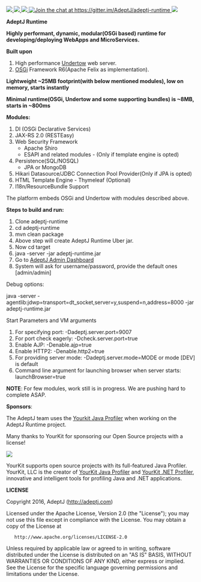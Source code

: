 <p>
  
  <a href="http://www.apache.org/licenses/LICENSE-2.0">
   <img src="https://img.shields.io/badge/license-Apache%202-blue.svg">  
  </a>
  
  <a href="http://osgi.org">
   <img src="https://img.shields.io/badge/OSGi-R6-f08d1c.svg?style=flat">
  </a>
  
  <a href="https://travis-ci.org/AdeptJ/adeptj-runtime/builds">
     <img src="https://api.travis-ci.org/AdeptJ/adeptj-runtime.svg?branch=master&style=flat">
  </a>
  
  <a href="https://gitter.im/AdeptJ/adeptj-runtime?utm_source=badge&amp;utm_medium=badge&amp;utm_campaign=pr-badge&amp;utm_content=badge">
    <img src="https://camo.githubusercontent.com/64af58db769a4ad81ae61fac30422b835f495326/68747470733a2f2f6261646765732e6769747465722e696d2f41646570744a2f61646570746a2d72756e74696d652e737667" alt="Join the chat at https://gitter.im/AdeptJ/adeptj-runtime" data-canonical-src="https://badges.gitter.im/AdeptJ/adeptj-runtime.svg" style="max-width:100%;">
  </a>
    
  <a href="https://twitter.com/Adept_J">
     <img src="https://img.shields.io/badge/twitter-AdeptJ-f08d1c.svg?style=social&style=flat"> 
  </a>
  
</p>

**AdeptJ Runtime**

**Highly performant, dynamic, modular(OSGi based) runtime for developing/deploying WebApps and MicroServices.**

**Built upon**

1. High performance [Undertow](http://undertow.io/) web server.
2. [OSGi](https://www.osgi.org) Framework R6(Apache Felix as implementation).

**Lightweight ~25MB footprint(with below mentioned modules), low on memory, starts instantly**

**Minimal runtime(OSGi, Undertow and some supporting bundles) is ~8MB, starts in ~800ms**

**Modules:**

1. DI (OSGi Declarative Services)
2. JAX-RS 2.0 (RESTEasy)
3. Web Security Framework
   - Apache Shiro
   - ESAPI and related modules - (Only if template engine is opted)
4. Persistence(SQL/NOSQL)
   - JPA or MongoDB
5. Hikari Datasource/JDBC Connection Pool Provider(Only if JPA is opted)
6. HTML Template Engine - Thymeleaf (Optional)
7. I18n/ResourceBundle Support


The platform embeds OSGi and Undertow with modules described above.

**Steps to build and run:**

1. Clone adeptj-runtime
2. cd adeptj-runtime
3. mvn clean package
4. Above step will create AdeptJ Runtime Uber jar.
4. Now cd target
5. java -server -jar adeptj-runtime.jar
6. Go to [AdeptJ Admin Dashboard](http://localhost:9007/admin/dashboard)
7. System will ask for username/password, provide the default ones [admin/admin]

Debug options:

java -server -agentlib:jdwp=transport=dt_socket,server=y,suspend=n,address=8000 -jar adeptj-runtime.jar

Start Parameters and VM arguments

1. For specifying port: -Dadeptj.server.port=9007
2. For port check eagerly: -Dcheck.server.port=true
3. Enable AJP: -Denable.ajp=true
4. Enable HTTP2: -Denable.http2=true
5. For providing server mode: -Dadeptj.server.mode=MODE or mode [DEV] is default
6. Command line argument for launching browser when server starts: launchBrowser=true

**NOTE**: For few modules, work still is in progress. We are pushing hard to complete ASAP.

**Sponsors**:

The AdeptJ team uses the [Yourkit Java Profiler](https://www.yourkit.com/) when working on the AdeptJ Runtime project.

Many thanks to YourKit for sponsoring our Open Source projects with a license!

<a href="https://www.yourkit.com/">
    <img src="https://www.yourkit.com/images/yklogo.png"> 
</a>

YourKit supports open source projects with its full-featured Java Profiler. YourKit, LLC is the creator of [YourKit Java Profiler](https://www.yourkit.com/java/profiler/) and [YourKit .NET Profiler](https://www.yourkit.com/.net/profiler/), innovative and intelligent tools for profiling Java and .NET applications.

**LICENSE**

   Copyright 2016, AdeptJ (http://adeptj.com)
   
   Licensed under the Apache License, Version 2.0 (the "License");
   you may not use this file except in compliance with the License.
   You may obtain a copy of the License at
 
       http://www.apache.org/licenses/LICENSE-2.0
 
   Unless required by applicable law or agreed to in writing, software
   distributed under the License is distributed on an "AS IS" BASIS,
   WITHOUT WARRANTIES OR CONDITIONS OF ANY KIND, either express or implied.
   See the License for the specific language governing permissions and
   limitations under the License.


